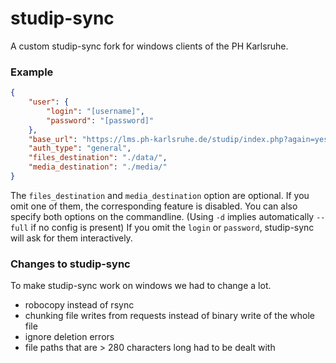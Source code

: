 # studip-sync

A custom studip-sync fork for windows clients of the PH Karlsruhe.

### Example

```json
{
    "user": {
        "login": "[username]",
        "password": "[password]"
    },
    "base_url": "https://lms.ph-karlsruhe.de/studip/index.php?again=yes",
    "auth_type": "general",
    "files_destination": "./data/",
    "media_destination": "./media/"
}


```

The `files_destination` and `media_destination` option are optional. If you omit one of them, the corresponding feature is disabled. You can also specify both options on the commandline. (Using `-d` implies automatically `--full` if no config is present)
If you omit the `login` or `password`, studip-sync will ask for them interactively.


### Changes to studip-sync
To make studip-sync work on windows we had to change a lot.
- robocopy instead of rsync
- chunking file writes from requests instead of binary write of the whole file
- ignore deletion errors
- file paths that are > 280 characters long had to be dealt with
